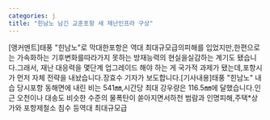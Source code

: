 ```yaml
---
categories: j
title: "힌남노 남긴 교훈포항 새 재난인프라 구상"
---
```

[앵커멘트]태풍 "힌남노"로 막대한포항은 역대 최대규모급의피해를 입었지만,한편으로는 가속화하는 기후변화를따라가지 못하는 방재능력의 현실을실감하는 계기도 됐습니다.그래서, 재난 대응력을 몇단계 업그레이드 해야 하는 게 국가적 과제가 됐는데,포항시가 먼저 자체 전략을 내놨습니다.장효수 기자가 보도합니다.[기사내용]태풍 "힌남노" 내습 당시포항 동해면에 내린 비는 541㎜,시간당 최대 강우량은 116.5㎜에 달했습니다.인근 오천이나 대송도 비슷한 수준의 물폭탄이 쏟아지면서하천 범람과 인명피해,주택*상가와 포항제철소 침수 등역대 최대규모급